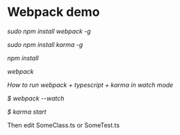 # Webpack demo


_sudo npm install webpack -g_

_sudo npm install karma -g_

_npm install_

_webpack_


*How to run webpack + typescript + karma in watch mode*

_$ webpack --watch_

_$ karma start_

Then edit SomeClass.ts or SomeTest.ts
